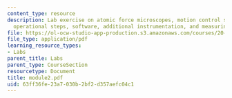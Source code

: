 ```yaml
---
content_type: resource
description: Lab exercise on atomic force microscopes, motion control system, major
  operational steps, software, additional instrumentation, and measuring image dimensions.
file: https://ol-ocw-studio-app-production.s3.amazonaws.com/courses/20-309-biological-engineering-ii-instrumentation-and-measurement-fall-2006/63ff36fe23a7030b2bf2d357aefc04c1_module2.pdf
file_type: application/pdf
learning_resource_types:
- Labs
parent_title: Labs
parent_type: CourseSection
resourcetype: Document
title: module2.pdf
uid: 63ff36fe-23a7-030b-2bf2-d357aefc04c1
---
```

